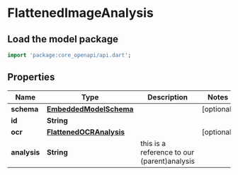 # FlattenedImageAnalysis

## Load the model package
```dart
import 'package:core_openapi/api.dart';
```

## Properties
Name | Type | Description | Notes
------------ | ------------- | ------------- | -------------
**schema** | [**EmbeddedModelSchema**](EmbeddedModelSchema) |  | [optional] 
**id** | **String** |  | 
**ocr** | [**FlattenedOCRAnalysis**](FlattenedOCRAnalysis) |  | [optional] 
**analysis** | **String** | this is a reference to our (parent)analysis | 





